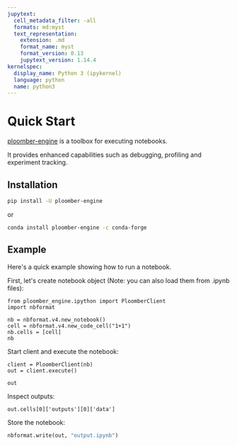 ```yaml
---
jupytext:
  cell_metadata_filter: -all
  formats: md:myst
  text_representation:
    extension: .md
    format_name: myst
    format_version: 0.13
    jupytext_version: 1.14.4
kernelspec:
  display_name: Python 3 (ipykernel)
  language: python
  name: python3
---
```


# Quick Start

[ploomber-engine](https://github.com/ploomber/ploomber-engine) is a toolbox for executing notebooks.

It provides enhanced capabilities such as debugging, profiling and experiment tracking.

## Installation

```bash
pip install -U ploomber-engine
```

or

```bash
conda install ploomber-engine -c conda-forge
```
## Example

Here's a quick example showing how to run a notebook.

First, let's create notebook object (Note: you can also load them from .ipynb files):

```{code-cell} python
from ploomber_engine.ipython import PloomberClient
import nbformat

nb = nbformat.v4.new_notebook()
cell = nbformat.v4.new_code_cell("1+1")
nb.cells = [cell]
nb
```

Start client and execute the notebook:

```{code-cell} python
client = PloomberClient(nb)
out = client.execute()
```

```{code-cell} python
out
```

Inspect outputs:

```{code-cell} python
out.cells[0]['outputs'][0]['data']
```

Store the notebook:

```python
nbformat.write(out, "output.ipynb")
```
